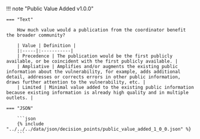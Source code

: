 <!-- This content is autogenerated by doctools.py. Do not Edit. -->
!!! note "Public Value Added v1.0.0"

    === "Text" 
    
        How much value would a publication from the coordinator benefit the broader community?

        | Value | Definition |
        |:-----|:-----------|
        | Precedence | The publication would be the first publicly available, or be coincident with the first publicly available. |
        | Ampliative | Amplifies and/or augments the existing public information about the vulnerability, for example, adds additional detail, addresses or corrects errors in other public information, draws further attention to the vulnerability, etc. |
        | Limited | Minimal value added to the existing public information because existing information is already high quality and in multiple outlets. |
        
    === "JSON"
    
        ```json
        {% include "../../../data/json/decision_points/public_value_added_1_0_0.json" %}
        ```
